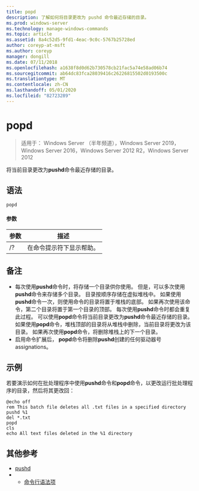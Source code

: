 ```yaml
---
title: popd
description: 了解如何将目录更改为 pushd 命令最近存储的目录。
ms.prod: windows-server
ms.technology: manage-windows-commands
ms.topic: article
ms.assetid: 8a4c52d5-9fd1-4eac-9c0c-5767b25728ed
author: coreyp-at-msft
ms.author: coreyp
manager: dongill
ms.date: 07/11/2018
ms.openlocfilehash: a1638f8d0d62b730578cb21fac5a74e58ad06b74
ms.sourcegitcommit: ab64dc83fca28039416c26226815502d0193500c
ms.translationtype: MT
ms.contentlocale: zh-CN
ms.lasthandoff: 05/01/2020
ms.locfileid: "82723289"
---
```

# <a name="popd"></a>popd

> 适用于： Windows Server （半年频道），Windows Server 2019，Windows Server 2016，Windows Server 2012 R2，Windows Server 2012

将当前目录更改为**pushd**命令最近存储的目录。


## <a name="syntax"></a>语法
```
popd
```

#### <a name="parameters"></a>参数
|参数|描述|
|-------|--------|
|/?|在命令提示符下显示帮助。|

## <a name="remarks"></a>备注
-   每次使用**pushd**命令时，将存储一个目录供你使用。 但是，可以多次使用**pushd**命令来存储多个目录。
    目录按顺序存储在虚拟堆栈中。 如果使用**pushd**命令一次，则使用命令的目录将置于堆栈的底部。 如果再次使用该命令，第二个目录将置于第一个目录的顶部。 每次使用**pushd**命令时都会重复此过程。
    可以使用**popd**命令将当前目录更改为**pushd**命令最近存储的目录。 如果使用**popd**命令，堆栈顶部的目录将从堆栈中删除，当前目录将更改为该目录。 如果再次使用**popd**命令，将删除堆栈上的下一个目录。
-   启用命令扩展后， **popd**命令将删除**pushd**创建的任何驱动器号 assignations。

## <a name="examples"></a><a name="BKMK_examples"></a>示例
若要演示如何在批处理程序中使用**pushd**命令和**popd**命令，以更改运行批处理程序的目录，然后将其更改回：

```
@echo off
rem This batch file deletes all .txt files in a specified directory
pushd %1
del *.txt
popd
cls
echo All text files deleted in the %1 directory
```

## <a name="additional-references"></a>其他参考
-   [pushd](pushd.md)
-   - [命令行语法项](command-line-syntax-key.md)

